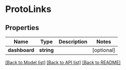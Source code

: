 # ProtoLinks

## Properties
Name | Type | Description | Notes
------------ | ------------- | ------------- | -------------
**dashboard** | **string** |  | [optional] 

[[Back to Model list]](../README.md#documentation-for-models) [[Back to API list]](../README.md#documentation-for-api-endpoints) [[Back to README]](../README.md)


